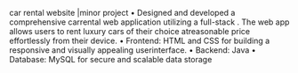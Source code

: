 car rental website
|minor project
• Designed and developed a comprehensive carrental web
application utilizing a full-stack . The web app allows users to rent
luxury cars of their choice atreasonable price effortlessly from
their device.
• Frontend: HTML and CSS for building a responsive and visually
appealing userinterface.
• Backend: Java
• Database: MySQL for secure and scalable data storage
